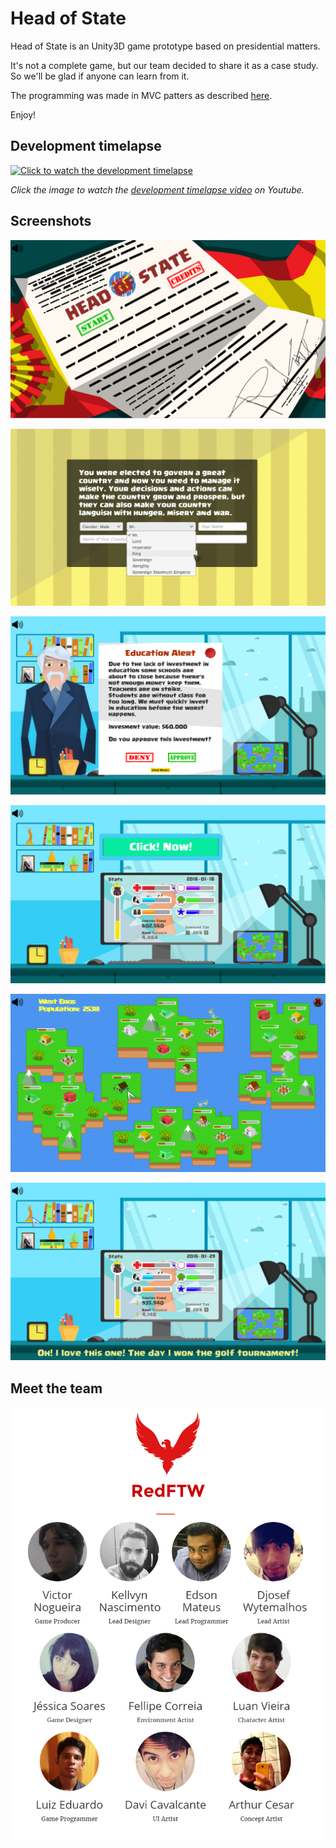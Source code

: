 # Head of State

Head of State is an Unity3D game prototype based on presidential matters.

It's not a complete game, but our team decided to share it as a case study. So we'll be glad if anyone can learn from it.

The programming was made in MVC patters as described [here](https://github.com/felladrin/unity3d-mvc).

Enjoy!

## Development timelapse

[![Click to watch the development timelapse](https://j.gifs.com/QWGZZ0.gif)](https://www.youtube.com/watch?v=pHccGxY50cU)

*Click the image to watch the [development timelapse video](https://www.youtube.com/watch?v=pHccGxY50cU) on Youtube.*

## Screenshots

![](Screenshots/1.png)

![](Screenshots/2.png)

![](Screenshots/3.png)

![](Screenshots/4.png)

![](Screenshots/5.png)

![](Screenshots/6.png)

## Meet the team

![](Screenshots/redftw.png)
